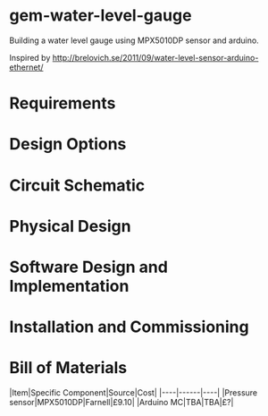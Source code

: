 # gem-water-level-gauge
Building a water level gauge using MPX5010DP sensor and arduino.

Inspired by http://brelovich.se/2011/09/water-level-sensor-arduino-ethernet/

# Requirements

# Design Options

# Circuit Schematic

# Physical Design

# Software Design and Implementation

# Installation and Commissioning

# Bill of Materials

|Item|Specific Component|Source|Cost|
|----|------|----|
|Pressure sensor|MPX5010DP|Farnell|£9.10|
|Arduino MC|TBA|TBA|£?|

